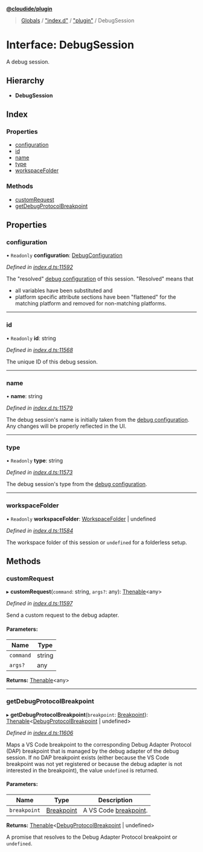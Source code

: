 **[@cloudide/plugin](../README.md)**

> [Globals](../README.md) / ["index.d"](../modules/_index_d_.md) / ["plugin"](../modules/_index_d_._plugin_.md) / DebugSession

# Interface: DebugSession

A debug session.

## Hierarchy

* **DebugSession**

## Index

### Properties

* [configuration](_index_d_._plugin_.debugsession.md#configuration)
* [id](_index_d_._plugin_.debugsession.md#id)
* [name](_index_d_._plugin_.debugsession.md#name)
* [type](_index_d_._plugin_.debugsession.md#type)
* [workspaceFolder](_index_d_._plugin_.debugsession.md#workspacefolder)

### Methods

* [customRequest](_index_d_._plugin_.debugsession.md#customrequest)
* [getDebugProtocolBreakpoint](_index_d_._plugin_.debugsession.md#getdebugprotocolbreakpoint)

## Properties

### configuration

• `Readonly` **configuration**: [DebugConfiguration](_index_d_._plugin_.debugconfiguration.md)

*Defined in [index.d.ts:11592](https://github.com/shuyaqian/cloudide-plugin-api/blob/6d83fa1/index.d.ts#L11592)*

The "resolved" [debug configuration](#DebugConfiguration) of this session.
"Resolved" means that
- all variables have been substituted and
- platform specific attribute sections have been "flattened" for the matching platform and removed for non-matching platforms.

___

### id

• `Readonly` **id**: string

*Defined in [index.d.ts:11568](https://github.com/shuyaqian/cloudide-plugin-api/blob/6d83fa1/index.d.ts#L11568)*

The unique ID of this debug session.

___

### name

•  **name**: string

*Defined in [index.d.ts:11579](https://github.com/shuyaqian/cloudide-plugin-api/blob/6d83fa1/index.d.ts#L11579)*

The debug session's name is initially taken from the [debug configuration](#DebugConfiguration).
Any changes will be properly reflected in the UI.

___

### type

• `Readonly` **type**: string

*Defined in [index.d.ts:11573](https://github.com/shuyaqian/cloudide-plugin-api/blob/6d83fa1/index.d.ts#L11573)*

The debug session's type from the [debug configuration](#DebugConfiguration).

___

### workspaceFolder

• `Readonly` **workspaceFolder**: [WorkspaceFolder](_index_d_._plugin_.workspacefolder.md) \| undefined

*Defined in [index.d.ts:11584](https://github.com/shuyaqian/cloudide-plugin-api/blob/6d83fa1/index.d.ts#L11584)*

The workspace folder of this session or `undefined` for a folderless setup.

## Methods

### customRequest

▸ **customRequest**(`command`: string, `args?`: any): [Thenable](_index_d_.thenable.md)\<any>

*Defined in [index.d.ts:11597](https://github.com/shuyaqian/cloudide-plugin-api/blob/6d83fa1/index.d.ts#L11597)*

Send a custom request to the debug adapter.

#### Parameters:

Name | Type |
------ | ------ |
`command` | string |
`args?` | any |

**Returns:** [Thenable](_index_d_.thenable.md)\<any>

___

### getDebugProtocolBreakpoint

▸ **getDebugProtocolBreakpoint**(`breakpoint`: [Breakpoint](../classes/_index_d_._plugin_.breakpoint.md)): [Thenable](_index_d_.thenable.md)\<[DebugProtocolBreakpoint](_index_d_._plugin_.debugprotocolbreakpoint.md) \| undefined>

*Defined in [index.d.ts:11606](https://github.com/shuyaqian/cloudide-plugin-api/blob/6d83fa1/index.d.ts#L11606)*

Maps a VS Code breakpoint to the corresponding Debug Adapter Protocol (DAP) breakpoint that is managed by the debug adapter of the debug session.
If no DAP breakpoint exists (either because the VS Code breakpoint was not yet registered or because the debug adapter is not interested in the breakpoint), the value `undefined` is returned.

#### Parameters:

Name | Type | Description |
------ | ------ | ------ |
`breakpoint` | [Breakpoint](../classes/_index_d_._plugin_.breakpoint.md) | A VS Code [breakpoint](#Breakpoint). |

**Returns:** [Thenable](_index_d_.thenable.md)\<[DebugProtocolBreakpoint](_index_d_._plugin_.debugprotocolbreakpoint.md) \| undefined>

A promise that resolves to the Debug Adapter Protocol breakpoint or `undefined`.
